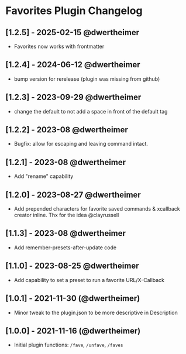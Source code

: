 # Favorites Plugin Changelog

## [1.2.5] - 2025-02-15 @dwertheimer

- Favorites now works with frontmatter

## [1.2.4] - 2024-06-12 @dwertheimer

- bump version for rerelease (plugin was missing from github)

## [1.2.3] - 2023-09-29 @dwertheimer

- change the default to not add a space in front of the default tag

## [1.2.2] - 2023-08 @dwertheimer

- Bugfix: allow for escaping and leaving command intact.

## [1.2.1] - 2023-08 @dwertheimer

- Add "rename" capability

## [1.2.0] - 2023-08-27 @dwertheimer

- Add prepended characters for favorite saved commands & xcallback creator inline. Thx for the idea @clayrussell

## [1.1.3] - 2023-08 @dwertheimer

- Add remember-presets-after-update code

## [1.1.0] - 2023-08-25 @dwertheimer

- Add capability to set a preset to run a favorite URL/X-Callback

## [1.0.1] - 2021-11-30 (@dwertheimer)

- Minor tweak to the plugin.json to be more descriptive in Description

## [1.0.0] - 2021-11-16 (@dwertheimer)

- Initial plugin functions: `/fave`, `/unfave`, `/faves`
